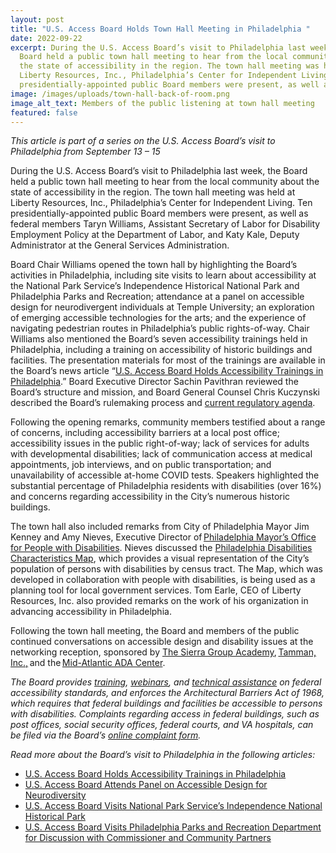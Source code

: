 ```yaml
---
layout: post
title: "U.S. Access Board Holds Town Hall Meeting in Philadelphia "
date: 2022-09-22
excerpt: During the U.S. Access Board’s visit to Philadelphia last week, the
  Board held a public town hall meeting to hear from the local community about
  the state of accessibility in the region. The town hall meeting was held at
  Liberty Resources, Inc., Philadelphia’s Center for Independent Living. Ten
  presidentially-appointed public Board members were present, as well as . . .
image: /images/uploads/town-hall-back-of-room.png
image_alt_text: Members of the public listening at town hall meeting
featured: false
---
```

*This article is part of a series on the U.S. Access Board’s visit to Philadelphia from September 13 – 15* 

During the U.S. Access Board’s visit to Philadelphia last week, the Board held a public town hall meeting to hear from the local community about the state of accessibility in the region. The town hall meeting was held at Liberty Resources, Inc., Philadelphia’s Center for Independent Living. Ten presidentially-appointed public Board members were present, as well as federal members Taryn Williams, Assistant Secretary of Labor for Disability Employment Policy at the Department of Labor, and Katy Kale, Deputy Administrator at the General Services Administration.  

Board Chair Williams opened the town hall by highlighting the Board’s activities in Philadelphia, including site visits to learn about accessibility at the National Park Service’s Independence Historical National Park and Philadelphia Parks and Recreation; attendance at a panel on accessible design for neurodivergent individuals at Temple University; an exploration of emerging accessible technologies for the arts; and the experience of navigating pedestrian routes in Philadelphia’s public rights-of-way. Chair Williams also mentioned the Board’s seven accessibility trainings held in Philadelphia, including a training on accessibility of historic buildings and facilities. The presentation materials for most of the trainings are available in the Board’s news article “[U.S. Access Board Holds Accessibility Trainings in Philadelphia](https://www.access-board.gov/news/2022/09/20/u-s-access-board-holds-accessibility-trainings-in-philadelphia/).” Board Executive Director Sachin Pavithran reviewed the Board’s structure and mission, and Board General Counsel Chris Kuczynski described the Board’s rulemaking process and [current regulatory agenda](https://www.reginfo.gov/public/do/eAgendaMain?operation=OPERATION_GET_AGENCY_RULE_LIST&currentPub=true&agencyCode=&showStage=active&agencyCd=3014&csrf_token=4477D73C38800DD64CF55ADB1768D8D45A731BE31E15AB2A267391786B5743BB6B29078DCC57BFFFD1D816392F7FE84DBA51). 

Following the opening remarks, community members testified about a range of concerns, including accessibility barriers at a local post office; accessibility issues in the public right-of-way; lack of services for adults with developmental disabilities; lack of communication access at medical appointments, job interviews, and on public transportation; and unavailability of accessible at-home COVID tests. Speakers highlighted the substantial percentage of Philadelphia residents with disabilities (over 16%) and concerns regarding accessibility in the City’s numerous historic buildings. 

The town hall also included remarks from City of Philadelphia Mayor Jim Kenney and Amy Nieves, Executive Director of [Philadelphia Mayor’s Office for People with Disabilities](https://www.phila.gov/departments/mayors-office-for-people-with-disabilities/). Nieves discussed the [Philadelphia Disabilities Characteristics Map](https://www.phila.gov/documents/guide-to-a-map-of-disability-characteristics-in-philadelphia/), which provides a visual representation of the City’s population of persons with disabilities by census tract. The Map, which was developed in collaboration with people with disabilities, is being used as a planning tool for local government services. Tom Earle, CEO of Liberty Resources, Inc. also provided remarks on the work of his organization in advancing accessibility in Philadelphia. 

Following the town hall meeting, the Board and members of the public continued conversations on accessible design and disability issues at the networking reception, sponsored by [The Sierra Group Academy](https://www.thesierragroup.com/), [Tamman, Inc.,](https://tammaninc.com/) and the [Mid-Atlantic ADA Center](https://www.adainfo.org/). 

*The Board provides [training](https://www.access-board.gov/webinars/training.html), [webinars](https://www.access-board.gov/webinars/), and [technical assistance](https://www.access-board.gov/ta/) on federal accessibility standards, and enforces the Architectural Barriers Act of 1968, which requires that federal buildings and facilities be accessible to persons with disabilities. Complaints regarding access in federal buildings, such as post offices, social security offices, federal courts, and VA hospitals, can be filed via the Board’s [online complaint form](https://cts.access-board.gov/formsiq/form.do?form_name=Complaint%20Form).* 

*Read more about the Board’s visit to Philadelphia in the following articles:*   

* [U.S. Access Board Holds Accessibility Trainings in Philadelphia](https://www.access-board.gov/news/2022/09/20/u-s-access-board-holds-accessibility-trainings-in-philadelphia/)   
* [U.S. Access Board Attends Panel on Accessible Design for Neurodiversity](https://www.access-board.gov/news/2022/09/20/u-s-access-board-attends-panel-on-accessible-design-for-neurodiversity/)  
* [U.S. Access Board Visits National Park Service’s Independence National Historical Park](https://www.access-board.gov/news/2022/09/21/u-s-access-board-visits-national-park-service-s-independence-national-historical-park/) 
* [U.S. Access Board Visits Philadelphia Parks and Recreation Department for Discussion with Commissioner and Community Partners](https://www.access-board.gov/news/2022/09/21/u-s-access-board-visits-philadelphia-parks-and-recreation-department-for-discussion-with-commissioner-and-community-partners/)